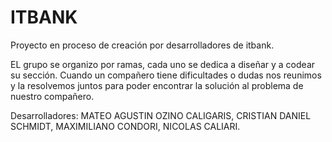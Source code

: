 # ITBANK

Proyecto en proceso de creación por desarrolladores de itbank.

EL grupo se organizo por ramas, cada uno se dedica a diseñar y a codear su sección. Cuando un compañero tiene dificultades o dudas nos reunimos y la resolvemos juntos para poder encontrar la solución al problema de nuestro compañero.

Desarrolladores: MATEO AGUSTIN OZINO CALIGARIS, CRISTIAN DANIEL SCHMIDT, MAXIMILIANO CONDORI, NICOLAS CALIARI.
